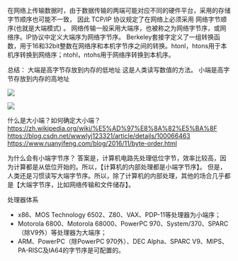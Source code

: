 
在网络上传输数据时，由于数据传输的两端可能对应不同的硬件平台，采用的存储字节顺序也可能不一致，
因此 TCP/IP 协议规定了在网络上必须采用 网络字节顺序(也就是大端模式)  。
网络传输一般采用大端序，也被称之为网络字节序，或网络序。IP协议中定义大端序为网络字节序。
Berkeley套接字定义了一组转换函数，用于16和32bit整数在网络序和本机字节序之间的转换。htonl，htons用于本机序转换到网络序；ntohl，ntohs用于网络序转换到本机序。



总结：
大端是高字节存放到内存的低地址   这是人类读写数值的方法。
小端是高字节存放到内存的高地址

![](https://imgconvert.csdnimg.cn/aHR0cHM6Ly9pbWFnZXMwLmNuYmxvZ3MuY29tL2Jsb2cvMjI4MDI0LzIwMTMwNi8wODE2NTI1OS0zMzQ4OTM3YTQ5ZjM0Y2JjOTk2OTU5ZmYyYjIzNTY4ZS5qcGc?x-oss-process=image/format,png)

![](https://images0.cnblogs.com/blog/468825/201403/051626057689256.png)


什么是大小端？如何确定大小端？ https://zh.wikipedia.org/wiki/%E5%AD%97%E8%8A%82%E5%BA%8F
https://blog.csdn.net/wwwlyj123321/article/details/100066463
https://www.ruanyifeng.com/blog/2016/11/byte-order.html



为什么会有小端字节序？
答案是，计算机电路先处理低位字节，效率比较高，因为计算都是从低位开始的。所以，【计算机的内部处理都是小端字节序】。
但是，人类还是习惯读写大端字节序。所以，除了计算机的内部处理，其他的场合几乎都是【大端字节序，比如网络传输和文件储存】。


处理器体系
- x86、MOS Technology 6502、Z80、VAX、PDP-11等处理器为小端序；
- Motorola 6800、Motorola 68000、PowerPC 970、System/370、SPARC（除V9外）等处理器为大端序；
- ARM、PowerPC（除PowerPC 970外）、DEC Alpha、SPARC V9、MIPS、PA-RISC及IA64的字节序是可配置的。